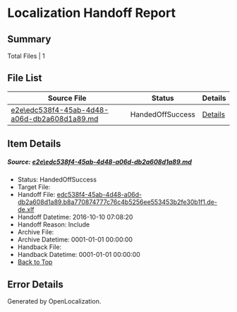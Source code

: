 # <a name='report-top'></a> Localization Handoff Report

## Summary
 Total Files | 1

## File List
 Source File | Status | Details 
 ----------- | ------ | ------- 
 [e2e\edc538f4-45ab-4d48-a06d-db2a608d1a89.md](https://github.com/OpenLocalizationTestOrg/ol-test0/blob/e26b062c424e11f4aecaf381cfb022c59de2e630/e2e/edc538f4-45ab-4d48-a06d-db2a608d1a89.md) | HandedOffSuccess | [Details](#b1d9f939e757f17df1d0434afd03fe075401efe11)

## Item Details
##### <a name='b1d9f939e757f17df1d0434afd03fe075401efe11'></a> Source: [e2e\edc538f4-45ab-4d48-a06d-db2a608d1a89.md](https://github.com/OpenLocalizationTestOrg/ol-test0/blob/e26b062c424e11f4aecaf381cfb022c59de2e630/e2e/edc538f4-45ab-4d48-a06d-db2a608d1a89.md)
* Status: HandedOffSuccess
* Target File: 
* Handoff File: [edc538f4-45ab-4d48-a06d-db2a608d1a89.b8a770874777c76c4b5256ee553453b2fe30b1f1.de-de.xlf](https://github.com/OpenLocalizationTestOrg/ol-test0-handoff/blob/6b96ce50c353f880c968733a9a495bd722358a50/ol-handoff/OpenLocalizationTestOrg/ol-test0-dede/qimu/ht/edc538f4-45ab-4d48-a06d-db2a608d1a89.b8a770874777c76c4b5256ee553453b2fe30b1f1.de-de.xlf)
* Handoff Datetime: 2016-10-10 07:08:20
* Handoff Reason: Include
* Archive File: 
* Archive Datetime: 0001-01-01 00:00:00
* Handback File: 
* Handback Datetime: 0001-01-01 00:00:00
* [Back to Top](#report-top)


## Error Details

Generated by OpenLocalization.
